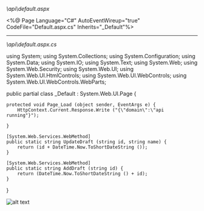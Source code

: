 *\api\default.aspx*

<%@ Page Language="C#" AutoEventWireup="true" CodeFile="Default.aspx.cs" Inherits="_Default"%><head runat="server"/>



****
*\api\default.aspx.cs*

using System;
using System.Collections;
using System.Configuration;
using System.Data;
using System.IO;
using System.Text;
using System.Web;
using System.Web.Security;
using System.Web.UI;
using System.Web.UI.HtmlControls;
using System.Web.UI.WebControls;
using System.Web.UI.WebControls.WebParts;

public partial class _Default : System.Web.UI.Page {

    protected void Page_Load (object sender, EventArgs e) {
        HttpContext.Current.Response.Write ("{\"domain\":\"api running"}");

    }

    [System.Web.Services.WebMethod]
    public static string UpdateDraft (string id, string name) {
        return (id + DateTime.Now.ToShortDateString ());
    }

    [System.Web.Services.WebMethod]
    public static string AddDraft (string id) {
        return (DateTime.Now.ToShortDateString () + id);
    }
}


![alt text](https://github.com/RaviRamDhali/programming-procedure/blob/master/Snippets/ASPX/WebMethod/WebMethod-REST.jpg)

